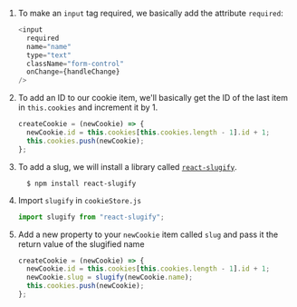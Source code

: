 1. To make an `input` tag required, we basically add the attribute `required`:

   ```javascript
   <input
     required
     name="name"
     type="text"
     className="form-control"
     onChange={handleChange}
   />
   ```

2. To add an ID to our cookie item, we'll basically get the ID of the last item in `this.cookies` and increment it by 1.

   ```javascript
   createCookie = (newCookie) => {
     newCookie.id = this.cookies[this.cookies.length - 1].id + 1;
     this.cookies.push(newCookie);
   };
   ```

3. To add a slug, we will install a library called [`react-slugify`](https://www.npmjs.com/package/react-slugify).

   ```shell
     $ npm install react-slugify
   ```

4. Import `slugify` in `cookieStore.js`

   ```javascript
   import slugify from "react-slugify";
   ```

5. Add a new property to your `newCookie` item called `slug` and pass it the return value of the slugified name

   ```javascript
   createCookie = (newCookie) => {
     newCookie.id = this.cookies[this.cookies.length - 1].id + 1;
     newCookie.slug = slugify(newCookie.name);
     this.cookies.push(newCookie);
   };
   ```
